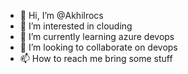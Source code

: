- 👋 Hi, I’m @Akhilrocs
- 👀 I’m interested in clouding
- 🌱 I’m currently learning azure devops
- 💞️ I’m looking to collaborate on devops
- 📫 How to reach me bring some stuff

<!---
Akhilrocs/Akhilrocs is a ✨ special ✨ repository because its `README.md` (this file) appears on your GitHub profile.
You can click the Preview link to take a look at your changes.
--->
